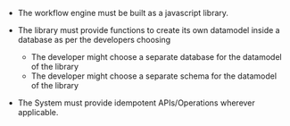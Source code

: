 - The workflow engine must be built as a javascript library.


- The library must provide functions to create its own datamodel inside a database as per the developers choosing
	- The developer might choose a separate database for the datamodel of the library
	- The developer might choose a separate schema for the datamodel of the library

- The System must provide idempotent APIs/Operations wherever applicable.
